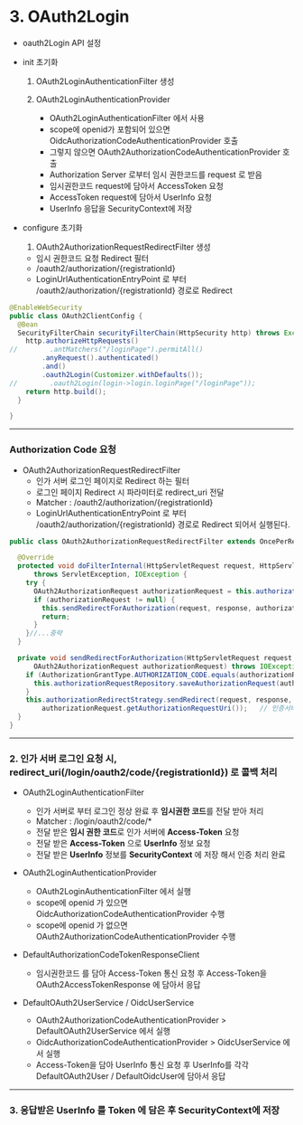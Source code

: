 # 3. OAuth2Login

- oauth2Login API 설정
- init 초기화
  1) OAuth2LoginAuthenticationFilter 생성
     
  2) OAuth2LoginAuthenticationProvider
     - OAuth2LoginAuthenticationFilter 에서 사용
     - scope에 openid가 포함되어 있으면 OidcAuthorizationCodeAuthenticationProvider 호출
     - 그렇지 않으면 OAuth2AuthorizationCodeAuthenticationProvider 호출
     - Authorization Server 로부터 임시 권한코드를 request 로 받음
     - 임시권한코드 request에 담아서 AccessToken 요청
     - AccessToken request에 담아서 UserInfo 요청
     - UserInfo 응답을 SecurityContext에 저장

- configure 초기화
  1) OAuth2AuthorizationRequestRedirectFilter 생성
    - 임시 권한코드 요청 Redirect 필터
    - /oauth2/authorization/{registrationId}
    - LoginUrlAuthenticationEntryPoint 로 부터 /oauth2/authorization/{registrationId} 경로로 Redirect
  
```java
@EnableWebSecurity
public class OAuth2ClientConfig {
  @Bean
  SecurityFilterChain securityFilterChain(HttpSecurity http) throws Exception {
    http.authorizeHttpRequests()
//        .antMatchers("/loginPage").permitAll()
        .anyRequest().authenticated()
        .and()
        .oauth2Login(Customizer.withDefaults());
//        .oauth2Login(login->login.loginPage("/loginPage"));
    return http.build();
  }

}

```

***
### Authorization Code 요청

- OAuth2AuthorizationRequestRedirectFilter
  - 인가 서버 로그인 페이지로 Redirect 하는 필터
  - 로그인 페이지 Redirect 시 파라미터로 redirect_uri 전달
  - Matcher : /oauth2/authorization/{registrationId}
  - LoginUrlAuthenticationEntryPoint 로 부터 /oauth2/authorization/{registrationId} 경로로 Redirect 되어서 실행된다.

```java
public class OAuth2AuthorizationRequestRedirectFilter extends OncePerRequestFilter {

  @Override
  protected void doFilterInternal(HttpServletRequest request, HttpServletResponse response, FilterChain filterChain)
      throws ServletException, IOException {
    try {
      OAuth2AuthorizationRequest authorizationRequest = this.authorizationRequestResolver.resolve(request);
      if (authorizationRequest != null) {
        this.sendRedirectForAuthorization(request, response, authorizationRequest);
        return;
      }
    }//...중략
  }

  private void sendRedirectForAuthorization(HttpServletRequest request, HttpServletResponse response,
      OAuth2AuthorizationRequest authorizationRequest) throws IOException {
    if (AuthorizationGrantType.AUTHORIZATION_CODE.equals(authorizationRequest.getGrantType())) {
      this.authorizationRequestRepository.saveAuthorizationRequest(authorizationRequest, request, response);    //Access Token 요청 시 사용을 위해 세션 저장
    }
    this.authorizationRedirectStrategy.sendRedirect(request, response,
        authorizationRequest.getAuthorizationRequestUri());   // 인증서버 로그인 페이지로 Redirect
  }
}
```

***
### 2. 인가 서버 로그인 요청 시, redirect_uri(/login/oauth2/code/{registrationId}) 로 콜백 처리

- OAuth2LoginAuthenticationFilter
  - 인가 서버로 부터 로그인 정상 완료 후 **임시권한 코드**를 전달 받아 처리
  - Matcher : /login/oauth2/code/* 
  - 전달 받은 **임시 권한 코드**로 인가 서버에 **Access-Token** 요청
  - 전달 받은 **Access-Token** 으로 **UserInfo** 정보 요청
  - 전달 받은 **UserInfo** 정보를 **SecurityContext** 에 저장 해서 인증 처리 완료

- OAuth2LoginAuthenticationProvider
  - OAuth2LoginAuthenticationFilter 에서 실행
  - scope에 openid 가 있으면 OidcAuthorizationCodeAuthenticationProvider 수행
  - scope에 openid 가 없으면 OAuth2AuthorizationCodeAuthenticationProvider 수행

- DefaultAuthorizationCodeTokenResponseClient
  - 임시권한코드 를 담아 Access-Token 통신 요청 후 Access-Token을 OAuth2AccessTokenResponse 에 담아서 응답

- DefaultOAuth2UserService / OidcUserService
  - OAuth2AuthorizationCodeAuthenticationProvider > DefaultOAuth2UserService 에서 실행
  - OidcAuthorizationCodeAuthenticationProvider > OidcUserService 에서 실행
  - Access-Token을 담아 UserInfo 통신 요청 후 UserInfo를 각각 DefaultOAuth2User / DefaultOidcUser에 담아서 응답

***
### 3. 응답받은 UserInfo 를 Token 에 담은 후 SecurityContext에 저장